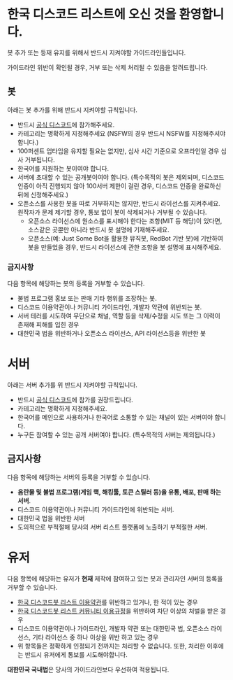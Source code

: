 # 한국 디스코드 리스트에 오신 것을 환영합니다.

봇 추가 또는 등재 유지를 위해서 반드시 지켜야할 가이드라인들입니다.

가이드라인 위반이 확인될 경우, 거부 또는 삭제 처리될 수 있음을 알려드립니다.

## 봇
아래는 봇 추가를 위해 반드시 지켜야할 규칙입니다.

- 반드시 [공식 디스코드](https://koreanbots.dev/discord)에 참가해주세요.
- 카테고리는 명확하게 지정해주세요 (NSFW의 경우 반드시 NSFW를 지정해주셔야합니다.)
- 100퍼센트 업타임을 유지할 필요는 없지만, 심사 시간 기준으로 오프라인일 경우 심사 거부됩니다.
- 한국어를 지원하는 봇이여야 합니다.
- 서버에 초대할 수 있는 공개봇이여야 합니다. (특수목적의 봇은 제외되며, 디스코드 인증이 아직 진행되지 않아 100서버 제한이 걸린 경우, 디스코드 인증을 완료하신 뒤에 신청해주세요.)
- 오픈소스를 사용한 봇을 따로 거부하지는 않지만, 반드시 라이선스를 지켜주세요. 원작자가 문제 제기할 경우, 통보 없이 봇이 삭제되거나 거부될 수 있습니다.
   - 오픈소스 라이선스에 원소스를 표시해야 한다는 조항(MIT 등 해당)이 있다면, 소스같은 곳뿐만 아니라 반드시 봇 설명에 기재해주세요.
   - 오픈소스(예: Just Some Bot을 활용한 뮤직봇, RedBot 기반 봇)에 기반하여 봇을 만들었을 경우, 반드시 라이선스에 관한 조항을 봇 설명에 표시해주세요.
   
### 금지사항
   
다음 항목에 해당하는 봇의 등록을 거부할 수 있습니다.

- 불법 프로그램 홍보 또는 판매 기타 행위를 조장하는 봇.
- 디스코드 이용약관이나 커뮤니티 가이드라인, 개발자 약관에 위반되는 봇.
- 서버 테러를 시도하여 무단으로 채널, 역할 등을 삭제/수정을 시도 또는 그 이력이 존재해 피해를 입힌 경우
- 대한민국 법을 위반하거나 오픈소스 라이선스, API 라이선스등을 위반한 봇

# 서버
아래는 서버 추가를 위 반드시 지켜야할 규칙입니다.

- 반드시 [공식 디스코드](https://koreanbots.dev/discord)에 참가를 권장드립니다.
- 카테고리는 명확하게 지정해주세요.
- 한국어를 메인으로 사용하거나 한국어로 소통할 수 있는 채널이 있는 서버여야 합니다.
- 누구든 참여할 수 있는 공개 서버여야 합니다. (특수목적의 서버는 제외됩니다.)

## 금지사항

다음 항목에 해당하는 서버의 등록을 거부할 수 있습니다.

- **음란물 및 불법 프로그램(게임 핵, 해킹툴, 토큰 스틸러 등)을 유통, 배포, 판매 하는 서버**.
- 디스코드 이용약관이나 커뮤니티 가이드라인에 위반되는 서버.
- 대한민국 법을 위반한 서버
- 도의적으로 부적절해 당사의 서버 리스트 플랫폼에 노출하기 부적절한 서버.

# 유저
다음 항목에 해당하는 유저가 **현재** 제작에 참여하고 있는 봇과 관리자인 서버의 등록을 거부할 수 있습니다.

- [한국 디스코드봇 리스트 이용약관](/tos)를 위반하고 있거나, 한 적이 있는 경우
- [한국 디스코드봇 리스트 커뮤니티 이용규정](/community-rule)을 위반하여 차단 이상의 처벌을 받은 경우
- 디스코드 이용약관이나 가이드라인, 개발자 약관 또는 대한민국 법, 오픈소스 라이선스, 기타 라이선스 중 하나 이상을 위반 하고 있는 경우
- 위 항목들은 정확하게 인정되기 전까지는 처리할 수 없습니다. 또한, 처리한 이후에는 반드시 유저에게 통보를 시도해야합니다.

**대한민국 국내법**은 당사의 가이드라인보다 우선하여 적용됩니다.
